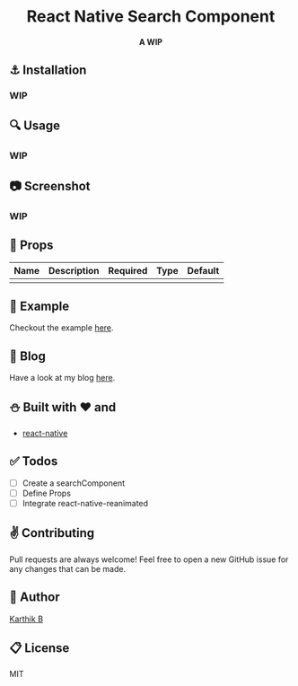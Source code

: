 <div align='center'>
<h1>React Native Search Component</h1>
<h4>A WIP</h4>
</div>


## :anchor: Installation

### WIP

## :mag: Usage

### WIP

## :camera: Screenshot

### WIP

## :wrench: Props

|   Name                           | Description                                    | Required    | Type                 | Default              | 
| ---------------------------------| ---------------------------------------------- | ----------- | -------------------- | -------------------- |
|                                  |                                                |             |                      |                      |


## :tada: Example

Checkout the example [here](https://github.com/timelessco/react-native-search-component/tree/master/example/RNSearchComponent).

## :notebook: Blog

Have a look at my blog [here](https://medium.com/timeless/react-native-search-72d1f7c081e1).

## :snowman: Built with ❤️ and

- [react-native](https://www.npmjs.com/package/react-native)

## :white_check_mark: Todos

- [ ] Create a searchComponent
- [ ] Define Props
- [ ] Integrate react-native-reanimated

## :v: Contributing
Pull requests are always welcome! Feel free to open a new GitHub issue for any changes that can be made.


## :man: Author

[Karthik B](https://twitter.com/_iam_karthik) 


## :clipboard: License

MIT
